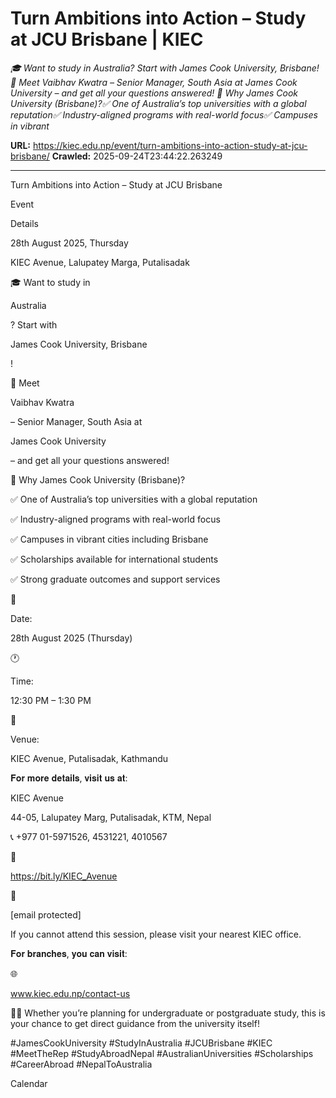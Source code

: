 # Turn Ambitions into Action – Study at JCU Brisbane | KIEC

*🎓 Want to study in Australia? Start with James Cook University, Brisbane! 📌 Meet Vaibhav Kwatra – Senior Manager, South Asia at James Cook University – and get all your questions answered! 💼 Why James Cook University (Brisbane)?✅ One of Australia’s top universities with a global reputation✅ Industry-aligned programs with real-world focus✅ Campuses in vibrant*

**URL:** https://kiec.edu.np/event/turn-ambitions-into-action-study-at-jcu-brisbane/
**Crawled:** 2025-09-24T23:44:22.263249

---

Turn Ambitions into Action – Study at JCU Brisbane

Event

Details

28th August 2025, Thursday

KIEC Avenue, Lalupatey Marga, Putalisadak

🎓 Want to study in

Australia

? Start with

James Cook University, Brisbane

!

📌 Meet

Vaibhav Kwatra

– Senior Manager, South Asia at

James Cook University

– and get all your questions answered!

💼 Why James Cook University (Brisbane)?

✅ One of Australia’s top universities with a global reputation

✅ Industry-aligned programs with real-world focus

✅ Campuses in vibrant cities including Brisbane

✅ Scholarships available for international students

✅ Strong graduate outcomes and support services

📅

Date:

28th August 2025 (Thursday)

🕐

Time:

12:30 PM – 1:30 PM

📍

Venue:

KIEC Avenue, Putalisadak, Kathmandu

𝐅𝐨𝐫 𝐦𝐨𝐫𝐞 𝐝𝐞𝐭𝐚𝐢𝐥𝐬, 𝐯𝐢𝐬𝐢𝐭 𝐮𝐬 𝐚𝐭:

KIEC Avenue

44-05, Lalupatey Marg, Putalisadak, KTM, Nepal

📞 +977 01-5971526, 4531221, 4010567

📍

https://bit.ly/KIEC_Avenue

📩

[email protected]

If you cannot attend this session, please visit your nearest KIEC office.

𝐅𝐨𝐫 𝐛𝐫𝐚𝐧𝐜𝐡𝐞𝐬, 𝐲𝐨𝐮 𝐜𝐚𝐧 𝐯𝐢𝐬𝐢𝐭:

🌐

www.kiec.edu.np/contact-us

👨‍🎓 Whether you’re planning for undergraduate or postgraduate study, this is your chance to get direct guidance from the university itself!

#JamesCookUniversity #StudyInAustralia #JCUBrisbane #KIEC #MeetTheRep #StudyAbroadNepal #AustralianUniversities #Scholarships #CareerAbroad #NepalToAustralia

Calendar